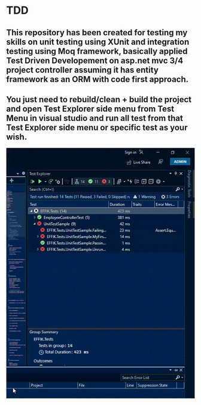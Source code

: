 

# TDD

## This repository has been created for testing my skills on unit testing using XUnit and integration testing using Moq framework, basically applied Test Driven Developement on asp.net mvc 3/4 project controller assuming it has entity framework as an ORM with code first approach.

## You just need to rebuild/clean + build the project and open Test Explorer side menu from Test Menu in visual studio and run all test from that Test Explorer side menu or specific test as your wish. 

![](TDD.gif)
